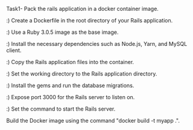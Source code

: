 Task1- Pack the rails application in a docker container image.

:) Create a Dockerfile in the root directory of your Rails application.

:) Use a Ruby 3.0.5 image as the base image.

:) Install the necessary dependencies such as Node.js, Yarn, and MySQL client.

:) Copy the Rails application files into the container.

:) Set the working directory to the Rails application directory.

:) Install the gems and run the database migrations.

:) Expose port 3000 for the Rails server to listen on.

:) Set the command to start the Rails server.


Build the Docker image using the command "docker build -t myapp .".